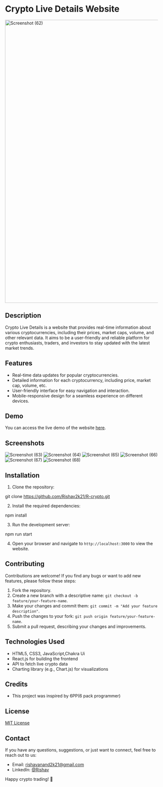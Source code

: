 
# Crypto Live Details Website
<img width="931" alt="Screenshot (62)" src="https://github.com/Rishav2k21/R-cryptoo/assets/98807848/c4e2534c-1505-453b-96d9-e83f41f90134">


## Description

Crypto Live Details is a website that provides real-time information about various cryptocurrencies, including their prices, market caps, volume, and other relevant data. It aims to be a user-friendly and reliable platform for crypto enthusiasts, traders, and investors to stay updated with the latest market trends.

## Features

- Real-time data updates for popular cryptocurrencies.
- Detailed information for each cryptocurrency, including price, market cap, volume, etc.
- User-friendly interface for easy navigation and interaction.
- Mobile-responsive design for a seamless experience on different devices.

## Demo

You can access the live demo of the website [here](https://r-cryptoo.vercel.app/).

## Screenshots

![Screenshot (63)](https://github.com/Rishav2k21/R-cryptoo/assets/98807848/1c4c0871-2454-48d1-8b2a-f44758045c19)
![Screenshot (64)](https://github.com/Rishav2k21/R-cryptoo/assets/98807848/22c67952-d613-440e-9936-b0edf5fb6106)
![Screenshot (65)](https://github.com/Rishav2k21/R-cryptoo/assets/98807848/7bcca25a-31f5-457b-870a-d9ea90ac48e1)
![Screenshot (66)](https://github.com/Rishav2k21/R-cryptoo/assets/98807848/8f83c83b-86a5-4a54-9031-acaf08981081)
![Screenshot (67)](https://github.com/Rishav2k21/R-cryptoo/assets/98807848/bf888a84-5f72-42fc-aeaa-079fd6aded22)
![Screenshot (68)](https://github.com/Rishav2k21/R-cryptoo/assets/98807848/c9e79ccb-1d17-49a2-94bb-072522fe9d9f)



## Installation

1. Clone the repository:

git clone https://github.com/Rishav2k21/R-crypto.git




2. Install the required dependencies:

npm install



3. Run the development server:

npm run start



4. Open your browser and navigate to `http://localhost:3000` to view the website.

## Contributing

Contributions are welcome! If you find any bugs or want to add new features, please follow these steps:

1. Fork the repository.
2. Create a new branch with a descriptive name: `git checkout -b feature/your-feature-name`.
3. Make your changes and commit them: `git commit -m "Add your feature description"`.
4. Push the changes to your fork: `git push origin feature/your-feature-name`.
5. Submit a pull request, describing your changes and improvements.

## Technologies Used

- HTML5, CSS3, JavaScript,Chakra Ui
- React.js for building the frontend
- API to fetch live crypto data
- Charting library (e.g., Chart.js) for visualizations

## Credits

- This project was inspired by 6PP(6 pack programmer)

## License

[MIT License](LICENSE)

## Contact

If you have any questions, suggestions, or just want to connect, feel free to reach out to us:

- Email: rishavanand2k21@gmail.com
- LinkedIn: [@Rishav](https://www.linkedin.com/in/rishav-anand-20479b244/)

Happy crypto trading! 🚀
